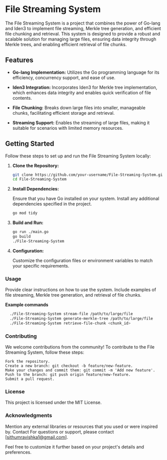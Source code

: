 # File Streaming System

The File Streaming System is a project that combines the power of Go-lang and Iden3 to implement file streaming, Merkle tree generation, and efficient file chunking and retrieval. This system is designed to provide a robust and scalable solution for managing large files, ensuring data integrity through Merkle trees, and enabling efficient retrieval of file chunks.

## Features

- **Go-lang Implementation:** Utilizes the Go programming language for its efficiency, concurrency support, and ease of use.

- **Iden3 Integration:** Incorporates Iden3 for Merkle tree implementation, which enhances data integrity and enables quick verification of file contents.

- **File Chunking:** Breaks down large files into smaller, manageable chunks, facilitating efficient storage and retrieval.

- **Streaming Support:** Enables the streaming of large files, making it suitable for scenarios with limited memory resources.

## Getting Started

Follow these steps to set up and run the File Streaming System locally:

1. **Clone the Repository:**
   ```bash
   git clone https://github.com/your-username/File-Streaming-System.git
   cd File-Streaming-System
   ```
2. **Install Dependencies:**

   Ensure that you have Go installed on your system. Install any additional dependencies specified in the project.
   ```bash
   go mod tidy
   ```

3. **Build and Run:**

   ```bash
   go run ./main.go
   go build
   ./File-Streaming-System
   ```
4. **Configuration:**

   Customize the configuration files or environment variables to match your specific requirements.

### Usage

Provide clear instructions on how to use the system. Include examples of file streaming, Merkle tree generation, and retrieval of file chunks.

**Example commands**
  ```bash
    ./File-Streaming-System stream-file /path/to/large/file
    ./File-Streaming-System generate-merkle-tree /path/to/large/file
    ./File-Streaming-System retrieve-file-chunk <chunk_id>
  ```

### Contributing

We welcome contributions from the community! To contribute to the File Streaming System, follow these steps:

    Fork the repository.
    Create a new branch: git checkout -b feature/new-feature.
    Make your changes and commit them: git commit -m 'Add new feature'.
    Push to the branch: git push origin feature/new-feature.
    Submit a pull request.

### License

This project is licensed under the MIT License.

### Acknowledgments

Mention any external libraries or resources that you used or were inspired by.
Contact For questions or support, please contact [sithumravishka1@gmail.com].

Feel free to customize it further based on your project's details and preferences.
